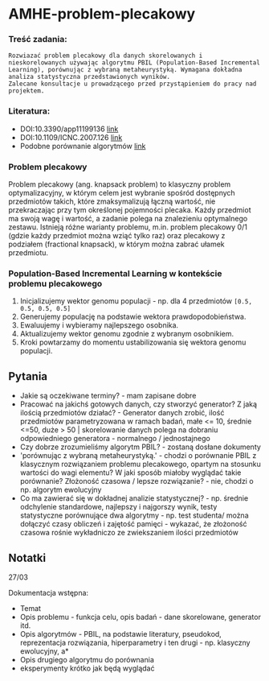 # AMHE-problem-plecakowy

### Treść zadania:

```
Rozwiazać problem plecakowy dla danych skorelowanych i nieskorelowanych używając algorytmu PBIL (Population-Based Incremental Learning), porównując z wybraną metaheurystyką. Wymagana dokładna analiza statystyczna przedstawionych wyników.
Zalecane konsultacje u prowadzącego przed przystąpieniem do pracy nad projektem.
```

### Literatura:
- DOI:10.3390/app11199136 [link](https://www.mdpi.com/2076-3417/11/19/9136)
- DOI:10.1109/ICNC.2007.126 [link](https://ieeexplore.ieee.org/document/4344579)
- Podobne porównanie algorytmów [link](https://www.researchgate.net/publication/260984091_A_Comparative_Study_of_Evolutionary_Algorithms)


### Problem plecakowy

Problem plecakowy (ang. knapsack problem) to klasyczny problem optymalizacyjny, w którym celem jest wybranie spośród dostępnych przedmiotów takich, które zmaksymalizują łączną wartość, nie przekraczając przy tym określonej pojemności plecaka. Każdy przedmiot ma swoją wagę i wartość, a zadanie polega na znalezieniu optymalnego zestawu. Istnieją różne warianty problemu, m.in. problem plecakowy 0/1 (gdzie każdy przedmiot można wziąć tylko raz) oraz plecakowy z podziałem (fractional knapsack), w którym można zabrać ułamek przedmiotu.

### Population-Based Incremental Learning w kontekście problemu plecakowego

1. Inicjalizujemy wektor genomu populacji - np. dla 4 przedmiotów `[0.5, 0.5, 0.5, 0.5]`
2. Generujemy populację na podstawie wektora prawdopodobieństwa.
3. Ewaluujemy i wybieramy najlepszego osobnika.
4. Aktualizujemy wektor genomu zgodnie z wybranym osobnikiem.
5. Kroki powtarzamy do momentu ustabilizowania się wektora genomu populacji.


## Pytania

- Jakie są oczekiwane terminy? - mam zapisane dobre
- Pracować na jakichś gotowych danych, czy stworzyć generator? Z jaką ilością przedmiotów działać? - Generator danych zrobić, ilość przedmiotów parametryzowana w ramach badań, małe <= 10, średnie <=50, duże > 50 | skorelowanie danych polega na dobraniu odpowiedniego generatora - normalnego / jednostajnego
- Czy dobrze zrozumieliśmy algorytm PBIL? - zostaną dosłane dokumenty
- 'porównując z wybraną metaheurystyką.' - chodzi o porównanie PBIL z klasycznym rozwiązaniem problemu plecakowego, opartym na stosunku wartości  do wagi elementu? W jaki sposób miałoby wyglądać takie porównanie? Złożoność czasowa / lepsze rozwiązanie? - nie, chodzi o np. algorytm ewolucyjny
- Co ma zawierać się w dokładnej analizie statystycznej? - np. średnie odchylenie standardowe, najlepszy i najgorszy wynik, testy statystyczne porównujące dwa algorytmy - np. test studenta/ można dołączyć czasy obliczeń i zajętość pamięci - wykazać, że złożoność czasowa rośnie wykładniczo ze zwiekszaniem ilości przedmiotów

## Notatki

27/03

Dokumentacja wstępna:
- Temat
- Opis problemu - funkcja celu, opis badań - dane skorelowane, generator itd.
- Opis algorytmów - PBIL, na podstawie literatury, pseudokod, reprezentacja rozwiązania, hiperparametry i ten drugi - np. klasyczny ewolucyjny, a*
- Opis drugiego algorytmu do porównania
- eksperymenty krótko jak będą wyglądać